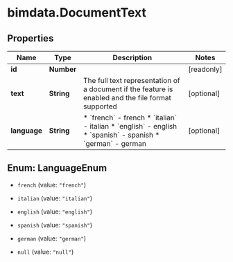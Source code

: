 # bimdata.DocumentText

## Properties

Name | Type | Description | Notes
------------ | ------------- | ------------- | -------------
**id** | **Number** |  | [readonly] 
**text** | **String** | The full text representation of a document if the feature is enabled and the file format supported | [optional] 
**language** | **String** | * &#x60;french&#x60; - french * &#x60;italian&#x60; - italian * &#x60;english&#x60; - english * &#x60;spanish&#x60; - spanish * &#x60;german&#x60; - german | [optional] 



## Enum: LanguageEnum


* `french` (value: `"french"`)

* `italian` (value: `"italian"`)

* `english` (value: `"english"`)

* `spanish` (value: `"spanish"`)

* `german` (value: `"german"`)

* `null` (value: `"null"`)




